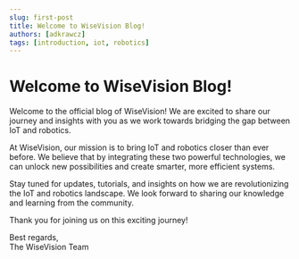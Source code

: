 ```yaml
---
slug: first-post
title: Welcome to WiseVision Blog!
authors: [adkrawcz]
tags: [introduction, iot, robotics]
---
```


# Welcome to WiseVision Blog!

Welcome to the official blog of WiseVision! We are excited to share our journey and insights with
you as we work towards bridging the gap between IoT and robotics.

<!-- truncate -->

At WiseVision, our mission is to bring IoT and robotics closer than ever before. We believe that by
integrating these two powerful technologies, we can unlock new possibilities and create smarter,
more efficient systems.

Stay tuned for updates, tutorials, and insights on how we are revolutionizing the IoT and robotics
landscape. We look forward to sharing our knowledge and learning from the community.

Thank you for joining us on this exciting journey!

Best regards,  
The WiseVision Team
